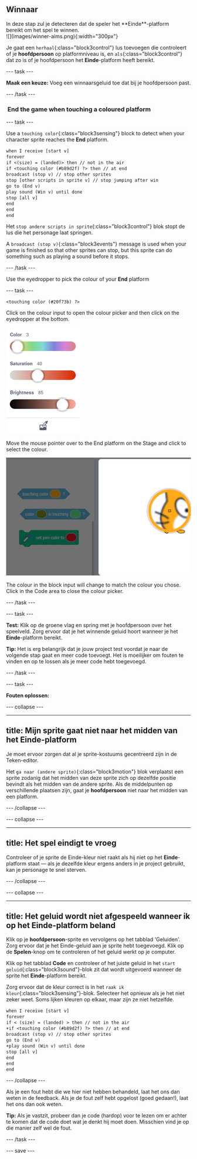 ## Winnaar

<div style="display: flex; flex-wrap: wrap">
<div style="flex-basis: 200px; flex-grow: 1; margin-right: 15px;">
In deze stap zul je detecteren dat de speler het **Einde**-platform bereikt om het spel te winnen. 
</div>
<div>
![](images/winner-aims.png){:width="300px"}
</div>
</div>

Je gaat een `herhaal`{:class="block3control"} lus toevoegen die controleert of je **hoofdpersoon** op platformniveau is, en `als`{:class="block3control"} dat zo is of je hoofdpersoon het **Einde**-platform heeft bereikt.

--- task ---

**Maak een keuze:** Voeg een winnaarsgeluid toe dat bij je hoofdpersoon past.

--- /task ---

###  End the game when touching a coloured platform

--- task ---

Use a `touching color`{:class="block3sensing"} block to detect when your character sprite reaches the **End** platform.


```blocks3
when I receive [start v]
forever
if <(size) = (landed)> then // not in the air
if <touching color (#b89d2f) ?> then // at end
broadcast (stop v) // stop other sprites
stop [other scripts in sprite v] // stop jumping after win
go to (End v)
play sound (Win v) until done
stop [all v]
end
end
end
```

Het `stop andere scripts in sprite`{:class="block3control"} blok stopt de lus die het personage laat springen.

A `broadcast (stop v)`{:class="block3events"} message is used when your game is finished so that other sprites can stop, but this sprite can do something such as playing a sound before it stops.

--- /task ---

Use the eyedropper to pick the colour of your **End** platform

--- task ---

```blocks3
<touching color (#20f73b) ?>

```
Click on the colour input to open the colour picker and then click on the eyedropper at the bottom.

![](images/eye-dropper-tool.png)

Move the mouse pointer over to the End platform on the Stage and click to select the colour.

![](images/eye-dropper-stage.png)

The colour in the block input will change to match the colour you chose. Click in the Code area to close the colour picker.

--- /task ---

--- task ---

**Test:** Klik op de groene vlag en spring met je hoofdpersoon over het speelveld. Zorg ervoor dat je het winnende geluid hoort wanneer je het **Einde**-platform bereikt.

**Tip:** Het is erg belangrijk dat je jouw project test voordat je naar de volgende stap gaat en meer code toevoegt. Het is moeilijker om fouten te vinden en op te lossen als je meer code hebt toegevoegd.

--- /task ---


--- task ---

**Fouten oplossen:**

--- collapse ---

---
title: Mijn sprite gaat niet naar het midden van het Einde-platform
---

Je moet ervoor zorgen dat al je sprite-kostuums gecentreerd zijn in de Teken-editor.

Het `ga naar (andere sprite)`{:class="block3motion"} blok verplaatst een sprite zodanig dat het midden van deze sprite zich op dezelfde positie bevindt als het midden van de andere sprite. Als de middelpunten op verschillende plaatsen zijn, gaat je **hoofdpersoon** niet naar het midden van een platform.

--- /collapse ---

--- collapse ---

---
title: Het spel eindigt te vroeg
---

Controleer of je sprite de Einde-kleur niet raakt als hij niet op het **Einde**-platform staat — als je dezelfde kleur ergens anders in je project gebruikt, kan je personage te snel sterven.

--- /collapse ---

--- collapse ---

---
title: Het geluid wordt niet afgespeeld wanneer ik op het Einde-platform beland
---

Klik op je **hoofdpersoon**-sprite en vervolgens op het tabblad 'Geluiden'. Zorg ervoor dat je het Einde-geluid aan je sprite hebt toegevoegd. Klik op de **Spelen**-knop om te controleren of het geluid werkt op je computer.

Klik op het tabblad **Code** en controleer of het juiste geluid in het `start geluid`{:class="block3sound"}-blok zit dat wordt uitgevoerd wanneer de sprite het **Einde**-platform bereikt.

Zorg ervoor dat de kleur correct is in het `raak ik kleur`{:class="block3sensing"}-blok. Selecteer het opnieuw als je het niet zeker weet. Soms lijken kleuren op elkaar, maar zijn ze niet hetzelfde.

```blocks3
when I receive [start v]
forever
if < (size) = (landed) > then // not in the air
+if <touching color (#b89d2f) ?> then // at end
broadcast (stop v) // stop other sprites
go to (End v)
+play sound (Win v) until done
stop [all v]
end
end
end
```

--- /collapse ---

Als je een fout hebt die we hier niet hebben behandeld, laat het ons dan weten in de feedback. Als je de fout zelf hebt opgelost (goed gedaan!), laat het ons dan ook weten.

**Tip:** Als je vastzit, probeer dan je code (hardop) voor te lezen om er achter te komen dat de code doet wat je denkt hij moet doen. Misschien vind je op die manier zelf wel de fout.

--- /task ---

--- save ---
